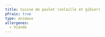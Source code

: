 ```yaml
---
title: Cuisse de poulet (volaille et gibier)
pFrais: true
type: animaux
allergenes:
  - Viande
---
```


